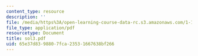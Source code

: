 ```yaml
---
content_type: resource
description: ''
file: /media/https%3A/open-learning-course-data-rc.s3.amazonaws.com/1-124j-foundations-of-software-engineering-fall-2000/65e37d8398807fca23531667638bf266_sol3.pdf
file_type: application/pdf
resourcetype: Document
title: sol3.pdf
uid: 65e37d83-9880-7fca-2353-1667638bf266
---
```

